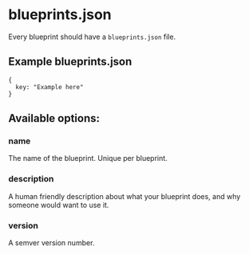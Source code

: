 # blueprints.json #

Every blueprint should have a `blueprints.json` file.


## Example blueprints.json ##

    {
      key: "Example here"
    }


## Available options: ##

### name ###
The name of the blueprint.  Unique per blueprint.

### description ###
A human friendly description about what your blueprint does, and why someone would want to use it.

### version ###
A semver version number.

